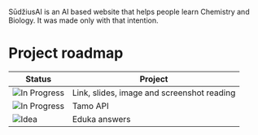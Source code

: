 SūdžiusAI is an AI based website that helps people learn Chemistry and Biology.
It was made only with that intention.

# Project roadmap

| Status                                                                | Project                                                             |
|-----------------------------------------------------------------------|----------------------------------------------------------------------|
| ![In Progress](https://img.shields.io/badge/status-In_Progress-yellow)| Link, slides, image and screenshot reading               |
| ![In Progress](https://img.shields.io/badge/status-In_Progress-yellow)| Tamo API                                                 |   
| ![Idea](https://img.shields.io/badge/status-Idea-blue)                | Eduka answers                                            |
